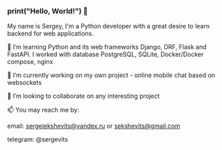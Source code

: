 ### print("Hello, World!") 👋

My name is Sergey, I'm a Python developer with a great desire to learn backend for web applications.

🌱 I’m learning Python and its web frameworks Django, DRF, Flask and FastAPI. I worked with database PostgreSQL, SQLite, Docker/Docker compose, nginx 

🔭 I’m currently working on my own project - online mobile chat based on websockets

👯 I’m looking to collaborate on any interesting project

📫 You may reach me by:

email: sergeiekshevits@yandex.ru or sekshevits@gmail.com

telegram: @sergevits

<!--
**Sergey-Ekshevits/Sergey-Ekshevits** is a ✨ _special_ ✨ repository because its `README.md` (this file) appears on your GitHub profile.

Here are some ideas to get you started:

- 🔭 I’m currently working on ...
- 🌱 I’m currently learning ...
- 👯 I’m looking to collaborate on ...
- 🤔 I’m looking for help with ...
- 💬 Ask me about ...
- 📫 How to reach me: ...
- 😄 Pronouns: ...
- ⚡ Fun fact: ...
-->
